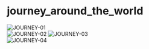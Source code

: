 # journey_around_the_world

<img src='https://i.postimg.cc/N9xgwg1Y/JOURNEY-01.png' border='0' alt='JOURNEY-01'/>
<br>
<img src='https://i.postimg.cc/Mnjqp0y9/JOURNEY-02.png' border='0' alt='JOURNEY-02'/>
<img src='https://i.postimg.cc/dLgcp7zr/JOURNEY-03.png' border='0' alt='JOURNEY-03'/>
<br>
<img src='https://i.postimg.cc/RJq2b9dg/JOURNEY-04.png' border='0' alt='JOURNEY-04'/>
